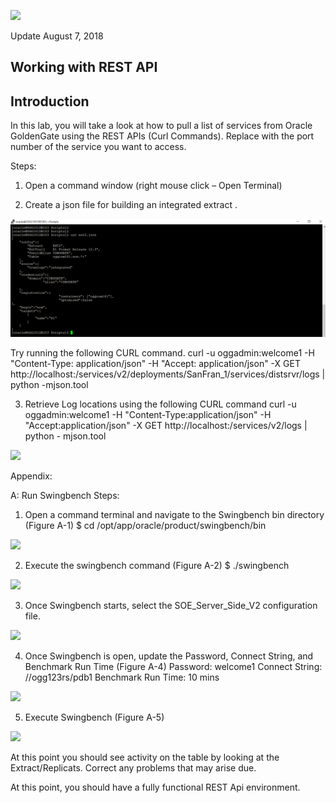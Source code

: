 ![](images/900/Lab900_image100.PNG)

Update August 7, 2018

## Working with REST API
## Introduction

In this lab, you will take a look at how to pull a list of services from Oracle GoldenGate using the REST APIs (Curl Commands). Replace <port> with the port number of the service you want to access.

Steps:
1. Open a command window (right mouse click – Open Terminal)

2. Create a json file for building an integrated extract .

![](images/2019/extract_add.PNG)

Try running the following CURL command.
curl -u oggadmin:welcome1 -H "Content-Type: application/json" -H "Accept:
application/json" -X GET
http://localhost:<port>/services/v2/deployments/SanFran_1/services/distsrvr/logs |
python -mjson.tool

3. Retrieve Log locations using the following CURL command
curl -u oggadmin:welcome1 -H "Content-Type:application/json" -H
"Accept:application/json" -X GET http://localhost:<port>/services/v2/logs | python - mjson.tool

![](images/800/Lab800_image101.png)

Appendix:

A: Run Swingbench
Steps:
1. Open a command terminal and navigate to the Swingbench bin directory (Figure A-1)
$ cd /opt/app/oracle/product/swingbench/bin


![](images/900/Lab900_image102.png)


2. Execute the swingbench command (Figure A-2)
$ ./swingbench

![](images/900/Lab900_image103.png)

3. Once Swingbench starts, select the SOE_Server_Side_V2 configuration file.

![](images/900/Lab900_image104.png)

4. Once Swingbench is open, update the Password, Connect String, and Benchmark Run
Time (Figure A-4)
Password: welcome1
Connect String: //ogg123rs/pdb1
Benchmark Run Time: 10 mins

![](images/900/Lab900_image105.png)

5. Execute Swingbench (Figure A-5)

![](images/900/Lab900_image106.png)

At this point you should see activity on the table by looking at the Extract/Replicats.
Correct any problems that may arise due.

At this point, you should have a fully functional REST Api environment. 